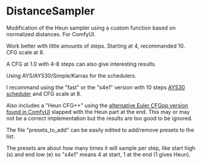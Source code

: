 # DistanceSampler

Modification of the Heun sampler using a custom function based on normalized distances. For ComfyUI.

Work better with little amounts of steps. Starting at 4, recommanded 10. CFG scale at 8.

A CFG at 1.0 with 4-8 steps can also give interesting results.

Using AYS/AYS30/Simple/Karras for the schedulers.

I recommand using the "fast" or the "s4e1" version with 10 steps [AYS30 scheduler](https://github.com/pamparamm/ComfyUI-ppm) and CFG scale at 8.

Also includes a "Heun CFG++" using the [alternative Euler CFGpp version found in ComfyUI](https://github.com/comfyanonymous/ComfyUI/blob/7df42b9a2364bae6822fbd9e9fa10cea2e319ba3/comfy_extras/nodes_advanced_samplers.py) slapped with the Heun part at the end. This may or may not be a correct implementation but the results are too good to be ignored.

The file "presets_to_add" can be easily edited to add/remove presets to the list.

The presets are about how many times it will sample per step, like start high (s) and end low (e) so "s4e1" means 4 at start, 1 at the end (1 gives Heun).


